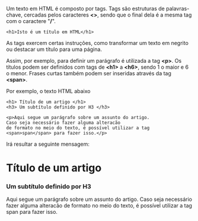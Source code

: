 

Um texto em HTML é composto por tags. Tags são estruturas de palavras-chave, cercadas
pelos caracteres <b><></b>, sendo que o final dela é a mesma tag com o caractere "<b>/</b>".

	<h1>Isto é um título em HTML</h1>

As tags exercem certas instruções, como transformar um texto em negrito ou 
destacar um título para uma página.

Assim, por exemplo, para definir um parágrafo é utilizada a tag <b><p\></b>. Os títulos podem ser
definidos com tags de <b><h1\></b> a <b><h6\></b>, sendo 1 o maior e 6 o menor. Frases curtas também 
podem ser inseridas através da tag <b><span\></b>.

Por exemplo, o texto HTML abaixo

	<h1> Título de um artigo </h1>
	<h3> Um subtítulo definido por H3 </h3>
	
	<p>Aqui segue um parágrafo sobre um assunto do artigo. 
	Caso seja necessário fazer alguma alteracão 
	de formato no meio do texto, é possível utilizar a tag 
	<span>span</span> para fazer isso.</p>
	
Irá resultar a seguinte mensagem:
<br/>

<h1> Título de um artigo </h1>
<h3> Um subtítulo definido por H3 </h3>

<p>Aqui segue um parágrafo sobre um assunto do artigo. Caso seja necessário
fazer alguma alteracão  de formato no meio do texto, é possível utilizar a tag 
<span>span</span> para fazer isso.</p>